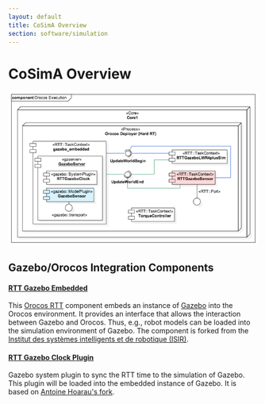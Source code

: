 ```yaml
---
layout: default
title: CoSimA Overview
section: software/simulation
---
```

<style>
  h3 {
    margin: 40px 0px 20px 0px;
  }
</style>
<div class="page-header">
  <h1>CoSimA Overview</h1>
</div>

![CoSimA Architecture](images/cosima-a.png "CoSimA Architecture")

## Gazebo/Orocos Integration Components

#### [RTT Gazebo Embedded](https://github.com/corlab/rtt-gazebo-embedded)

This [Orocos RTT](http://www.orocos.org/rtt) component embeds an instance of [Gazebo](http://gazebosim.org/) into the Orocos environment. It provides an interface that allows the interaction between Gazebo and Orocos. Thus, e.g., robot models can be loaded into the simulation environment of Gazebo. The component is forked from the [Institut des systèmes intelligents et de robotique (ISIR)](https://github.com/kuka-isir/rtt_gazebo_embedded).

#### [RTT Gazebo Clock Plugin](https://github.com/corlab/rtt-gazebo-clock-plugin.git)

Gazebo system plugin to sync the RTT time to the simulation of Gazebo. This plugin will be loaded into the embedded instance of Gazebo.
It is based on [Antoine Hoarau's fork](https://github.com/ahoarau/rtt_gazebo/tree/master/rtt_gazebo_system).
